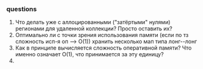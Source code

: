 ### questions
1. Что делать уже с аллоцированными ("затёртыми" нулями) регионами для удаленной коллекции? Просто оставить их?
2. Оптимально ли с точки зрения использования памяти (если по тз сложность исп-я оп --> O(1)) хранить несколько мап типа лонг--лонг
3. Как в принципе вычисляется сложность оперативной памяти? Что именно означает О(1), что принимается за эту единицу?
4. 

